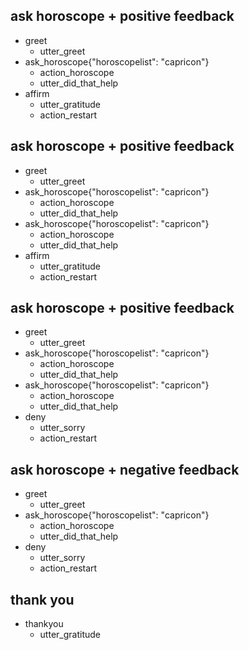 ## ask horoscope + positive feedback
* greet
  - utter_greet
* ask_horoscope{"horoscopelist": "capricon"}
  - action_horoscope
  - utter_did_that_help 
* affirm
  - utter_gratitude
  - action_restart

## ask horoscope + positive feedback
* greet
  - utter_greet
* ask_horoscope{"horoscopelist": "capricon"}
  - action_horoscope
  - utter_did_that_help
* ask_horoscope{"horoscopelist": "capricon"}
  - action_horoscope
  - utter_did_that_help
* affirm
  - utter_gratitude
  - action_restart


## ask horoscope + positive feedback
* greet
  - utter_greet
* ask_horoscope{"horoscopelist": "capricon"}
  - action_horoscope
  - utter_did_that_help
* ask_horoscope{"horoscopelist": "capricon"}
  - action_horoscope
  - utter_did_that_help
* deny
  - utter_sorry
  - action_restart


## ask horoscope + negative feedback
* greet
  - utter_greet
* ask_horoscope{"horoscopelist": "capricon"}
  - action_horoscope
  - utter_did_that_help
* deny
  - utter_sorry
  - action_restart



## thank you
* thankyou
  - utter_gratitude

